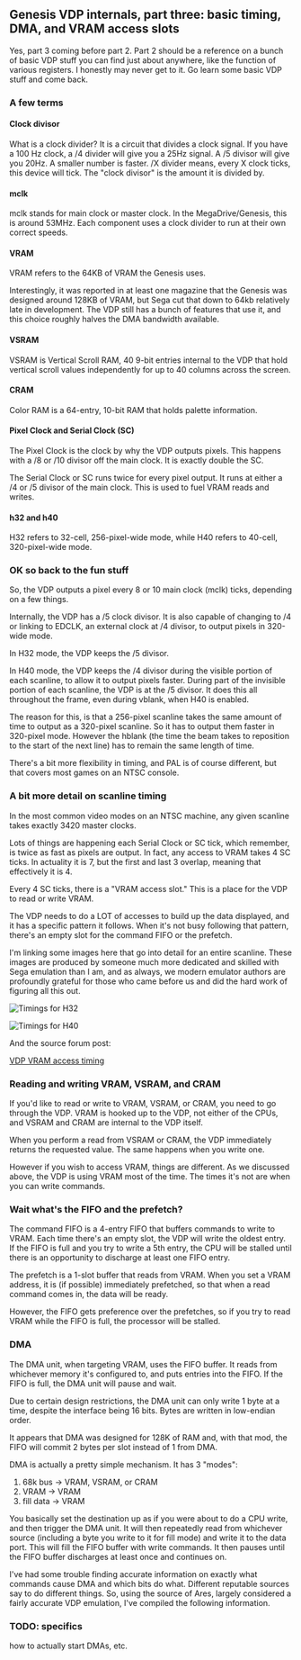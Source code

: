 ## Genesis VDP internals, part three: basic timing, DMA, and VRAM access slots

Yes, part 3 coming before part 2. Part 2 should be a reference on a bunch of basic VDP stuff you can find just about anywhere, like the function of various registers. I honestly may never get to it. Go learn some basic VDP stuff and come back.

### A few terms
#### Clock divisor

What is a clock divider? It is a circuit that divides a clock signal. If you have a 100 Hz clock, a /4 divider will give you a 25Hz signal. A /5 divisor will give you 20Hz. A smaller number is faster. /X divider means, every X clock ticks, this device will tick. The "clock divisor" is the amount it is divided by.

#### mclk
mclk stands for main clock or master clock. In the MegaDrive/Genesis, this is around 53MHz. Each component uses a clock divider to run at their own correct speeds.

#### VRAM

VRAM refers to the 64KB of VRAM the Genesis uses.

Interestingly, it was reported in at least one magazine that the Genesis was designed around 128KB of VRAM, but Sega cut that down to 64kb relatively late in development. The VDP still has a bunch of features that use it, and this choice roughly halves the DMA bandwidth available.

#### VSRAM

VSRAM is Vertical Scroll RAM, 40 9-bit entries internal to the VDP that hold vertical scroll values independently for up to 40 columns across the screen.

#### CRAM
Color RAM is a 64-entry, 10-bit RAM that holds palette information.

#### Pixel Clock and Serial Clock (SC)
The Pixel Clock is the clock by why the VDP outputs pixels. This happens with a /8 or /10 divisor off the main clock. It is exactly double the SC.

The Serial Clock or SC runs twice for every pixel output. It runs at either a /4 or /5 divisor of the main clock. This is used to fuel VRAM reads and writes.

#### h32 and h40
H32 refers to 32-cell, 256-pixel-wide mode, while H40 refers to 40-cell, 320-pixel-wide mode.

### OK so back to the fun stuff

So, the VDP outputs a pixel every 8 or 10 main clock (mclk) ticks, depending on a few things.

Internally, the VDP has a /5 clock divisor. It is also capable of changing to /4 or linking to EDCLK, an external clock at /4 divisor, to output pixels in 320-wide mode.

In H32 mode, the VDP keeps the /5 divisor.

In H40 mode, the VDP keeps the /4 divisor during the visible portion of each scanline, to allow it to output pixels faster. During part of the invisible portion of each scanline, the VDP is at the /5 divisor. It does this all throughout the frame, even during vblank, when H40 is enabled.

The reason for this, is that a 256-pixel scanline takes the same amount of time to output as a 320-pixel scanline. So it has to output them faster in 320-pixel mode. However the hblank (the time the beam takes to reposition to the start of the next line) has to remain the same length of time.

There's a bit more flexibility in timing, and PAL is of course different, but that covers most games on an NTSC console.

### A bit more detail on scanline timing

In the most common video modes on an NTSC machine, any given scanline takes exactly 3420 master clocks.

Lots of things are happening each Serial Clock or SC tick, which remember, is twice as fast as pixels are output. In fact, any access to VRAM takes 4 SC ticks. In actuality it is 7, but the first and last 3 overlap, meaning that effectively it is 4.

Every 4 SC ticks, there is a "VRAM access slot." This is a place for the VDP to read or write VRAM.

The VDP needs to do a LOT of accesses to build up the data displayed, and it has a specific pattern it follows. When it's not busy following that pattern, there's an empty slot for the command FIFO or the prefetch.

I'm linking some images here that go into detail for an entire scanline. These images are produced by someone much more dedicated and skilled with Sega emulation than I am, and as always, we modern emulator authors are profoundly grateful for those who came before us and did the hard work of figuring all this out.

![Timings for H32](http://nemesis.hacking-cult.org/MegaDrive/Documentation/VDP/VDP%20VRAM%20timing%20H32%20-%20small.png)

![Timings for H40](http://nemesis.hacking-cult.org/MegaDrive/Documentation/VDP/VDP%20VRAM%20timing%20H40%20-%20small.png)

And the source forum post:

[VDP VRAM access timing](https://gendev.spritesmind.net/forum/viewtopic.php?f=22&t=851)

### Reading and writing VRAM, VSRAM, and CRAM
If you'd like to read or write to VRAM, VSRAM, or CRAM, you need to go through the VDP. VRAM is hooked up to the VDP, not either of the CPUs, and VSRAM and CRAM are internal to the VDP itself.

When you perform a read from VSRAM or CRAM, the VDP immediately returns the requested value. The same happens when you write one.

However if you wish to access VRAM, things are different. As we discussed above, the VDP is using VRAM most of the time. The times it's not are when you can write commands.

### Wait what's the FIFO and the prefetch?
The command FIFO is a 4-entry FIFO that buffers commands to write to VRAM. Each time there's an empty slot, the VDP will write the oldest entry. If the FIFO is full and you try to write a 5th entry, the CPU will be stalled until there is an opportunity to discharge at least one FIFO entry.

The prefetch is a 1-slot buffer that reads from VRAM. When you set a VRAM address, it is (if possible) immediately prefetched, so that when a read command comes in, the data will be ready. 

However, the FIFO gets preference over the prefetches, so if you try to read VRAM while the FIFO is full, the processor will be stalled.

### DMA
The DMA unit, when targeting VRAM, uses the FIFO buffer. It reads from whichever memory it's configured to, and puts entries into the FIFO. If the FIFO is full, the DMA unit will pause and wait.

Due to certain design restrictions, the DMA unit can only write 1 byte at a time, despite the interface being 16 bits. Bytes are written in low-endian order.

It appears that DMA was designed for 128K of RAM and, with that mod, the FIFO will commit 2 bytes per slot instead of 1 from DMA.

DMA is actually a pretty simple mechanism. It has 3 "modes":

1. 68k bus -> VRAM, VSRAM, or CRAM
2. VRAM -> VRAM
3. fill data -> VRAM

You basically set the destination up as if you were about to do a CPU write, and then trigger the DMA unit. It will then repeatedly read from whichever source (including a byte you write to it for fill mode) and write it to the data port. This will fill the FIFO buffer with write commands. It then pauses until the FIFO buffer discharges at least once and continues on.

I've had some trouble finding accurate information on exactly what commands cause DMA and which bits do what. Different reputable sources say to do different things. So, using the source of Ares, largely considered a fairly accurate VDP emulation, I've compiled the following information.

### TODO: specifics
how to actually start DMAs, etc.